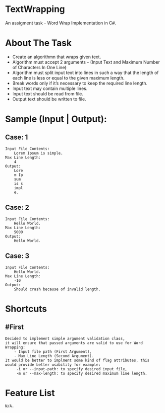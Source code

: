 # TextWrapping
An assigment task - Word Wrap Implementation in C#.

# About The Task
  - Create an algorithmn that wraps given text.
  - Algorithm must accept 2 arguments - (Input Text and Maximum Number of Characters In One Line)
  - Algorithm must split input text into lines in such a way that the length of each line is less or equal to the given maximum length.
  - Break words only if it’s necessary to keep the required line length. 
  - Input text may contain multiple lines.
  - Input text should be read from file.
  - Output text should be written to file.

# Sample (Input | Output):
Case: 1
----------------------
    Input File Contents:
        Lorem Ipsum is simple.
    Max Line Length:
        4
    Output:
        Lore
        m Ip
        sum 
        is s
        impl
        e.
Case: 2
----------------------
    Input File Contents:
        Hello World.
    Max Line Length:
        5000
    Output:
        Hello World.
Case: 3
----------------------
    Input File Contents:
        Hello World.
    Max Line Length:
        -10
    Output:
        Should crash because of invalid length.

# Shortcuts
#First
----------------------
    Decided to implement simple argument validation class,
    it will ensure that passed arguments are valid to use for Word Wrapping:
        - Input file path (First Argument),
        - Max Line Length (Second Argument).
    It would be better to implment some kind of flag attributes, this would provide better usability for example: 
         -i or --input-path: to specify desired input file,
         -m or --max-length: to specify desired maximum line length.

# Feature List
    N/A.